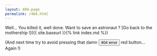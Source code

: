 ```yaml
---
layout: 404-page
permalink: /404.html
---
```

Well… You killed it, well done. Want to save an astronaut ? [Go back to the mothership !]({{ site.baseurl }}{% link index.md %})

(And next time try to avoid pressing that damn <button class="border-red">404 error</button> red button… Again !)

